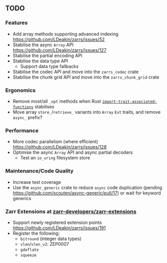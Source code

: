 ## TODO

### Features
- Add array methods supporting advanced indexing <https://github.com/LDeakin/zarrs/issues/52>
- Stabilise the async `Array` API <https://github.com/LDeakin/zarrs/issues/127>
- Stabilise the partial encoding API
- Stabilise the data type API
  - Support data type fallbacks
- Stabilise the codec API and move into the `zarrs_codec` crate
- Stabilise the chunk grid API and move into the `zarrs_chunk_grid` crate

### Ergonomics
- Remove most/all `_opt` methods when Rust [`import-trait-associated-functions`](https://github.com/rust-lang/rust/issues/134691) stabilises
- Move array `store_`/`retrieve_` variants into `Array` `Ext` traits, and remove `async_` prefix?

### Performance
- More codec parallelism (where efficient) <https://github.com/LDeakin/zarrs/issues/128>
- Optimise the async `Array` API and async partial decoders
  - Test an `io_uring` filesystem store

### Maintenance/Code Quality
- Increase test coverage
- Use the `async_generic` crate to reduce `async` code duplication (pending https://github.com/scouten/async-generic/pull/17) or wait for keyword generics

### Zarr Extensions at [zarr-developers/zarr-extensions]
- Support newly registered extension points <https://github.com/LDeakin/zarrs/issues/191>
- Register the following:
  - `bitround` (integer data types)
  - `vlen`/`vlen_v2`: ZEP0007
  - `gdeflate`
  - `squeeze`

[zarr-developers/zarr-extensions]: https://github.com/zarr-developers/zarr-extensions
